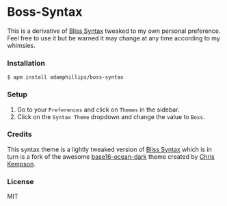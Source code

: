 # Boss-Syntax

This is a derivative of [Bliss Syntax](https://github.com/saadq/bliss-syntax) tweaked to my own personal preference. Feel free to use it but be warned it may change at any time according to my whimsies.

### Installation

```
$ apm install adamphillips/boss-syntax
```

### Setup
1. Go to your `Preferences` and click on `Themes` in the sidebar.
2. Click on the `Syntax Theme` dropdown and change the value to `Boss`.

### Credits
This syntax theme is a lightly tweaked version of [Bliss Syntax](https://github.com/saadq/bliss-syntax) which is in turn is a fork of the awesome [base16-ocean-dark](http://chriskempson.com/projects/base16/) theme created by [Chris Kempson](https://github.com/chriskempson/base16).

### License
MIT

